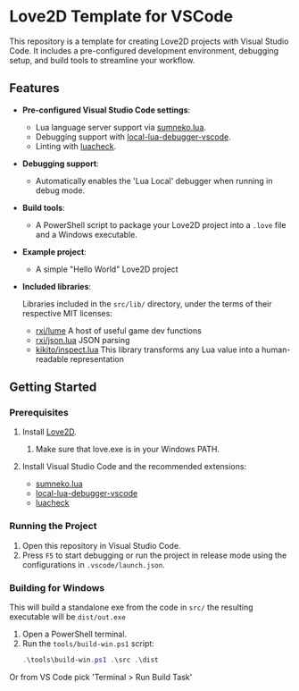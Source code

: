 # Love2D Template for VSCode

This repository is a template for creating Love2D projects with Visual Studio Code. It includes a pre-configured development environment, debugging setup, and build tools to streamline your workflow.

## Features

- **Pre-configured Visual Studio Code settings**:

  - Lua language server support via [sumneko.lua](https://marketplace.visualstudio.com/items?itemName=sumneko.lua).
  - Debugging support with [local-lua-debugger-vscode](https://marketplace.visualstudio.com/items?itemName=tomblind.local-lua-debugger-vscode).
  - Linting with [luacheck](https://marketplace.visualstudio.com/items?itemName=rog2.luacheck).

- **Debugging support**:

  - Automatically enables the 'Lua Local' debugger when running in debug mode.

- **Build tools**:

  - A PowerShell script to package your Love2D project into a `.love` file and a Windows executable.

- **Example project**:

  - A simple "Hello World" Love2D project

- **Included libraries**:

  Libraries included in the `src/lib/` directory, under the terms of their respective MIT licenses:

  - [rxi/lume](https://github.com/rxi/lume) A host of useful game dev functions
  - [rxi/json.lua](https://github.com/rxi/json.lua) JSON parsing
  - [kikito/inspect.lua](https://github.com/kikito/inspect.lua) This library transforms any Lua value into a human-readable representation

## Getting Started

### Prerequisites

1. Install [Love2D](https://love2d.org/).
   1. Make sure that love.exe is in your Windows PATH.
2. Install Visual Studio Code and the recommended extensions:

   - [sumneko.lua](https://marketplace.visualstudio.com/items?itemName=sumneko.lua)
   - [local-lua-debugger-vscode](https://marketplace.visualstudio.com/items?itemName=tomblind.local-lua-debugger-vscode)
   - [luacheck](https://marketplace.visualstudio.com/items?itemName=rog2.luacheck)

### Running the Project

1. Open this repository in Visual Studio Code.
2. Press `F5` to start debugging or run the project in release mode using the configurations in `.vscode/launch.json`.

### Building for Windows

This will build a standalone exe from the code in `src/` the resulting executable will be `dist/out.exe`

1. Open a PowerShell terminal.
2. Run the `tools/build-win.ps1` script:
   ```ps1
   .\tools\build-win.ps1 .\src .\dist
   ```

Or from VS Code pick 'Terminal > Run Build Task'
